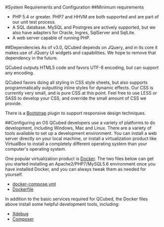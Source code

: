 #System Requirements and Configuration
##Minimum requirements

* PHP 5.4 or greater. PHP7 and HHVM are both supported and are part of our unit test process.
* A SQL database. MySQL and Postrgres are actively supported, but we also have adapters for Oracle, Ingres, SqlServer and SqlLite.
* A web server capable of running PHP. 

##Dependencies
As of v3.0, QCubed depends on JQuery, and in its core it makes use of JQuery UI widgets and capabilities. We hope to remove that dependency in the future.

QCubed outputs HTML5 code and favors UTF-8 encoding, but can support any encoding. 

QCubed favors doing all styling in CSS style sheets, but also supports programmatically outputting inline styles for dynamic effects. Our CSS is currently very small, and is pure CSS at this point. Feel free to use LESS or SASS to develop your CSS, and override the small amount of CSS we provide.

There is a [Bootstrap](http://getbootstrap.com) plugin to support responsive design techniques.

##Configuring an OS
QCubed developers use a variety of platforms to do development, including Windows, Mac and Linux. There are a variety of tools available to set up a development environment. You can install a web server directly on your local machine, or install a virtualization product like VirtualBox to install a completely different operating system than your computer's operating system.

One popular virtualization product is [Docker](http://www.docker.com). The two files below can get you started installing an Apache2/PHP7/MySQL5.6 environment once you have installed Docker, and you can always tweak them as needed for yourself.

* [docker-compose.yml](docker-compose.yml)
* [Dockerfile](Dockerfile.txt)

In addition to the basic services required for QCubed, the Docker files above install some helpful development tools, including:

* [Xdebug](http://xdebug.org)
* [Composer](http://getcomposer.org)